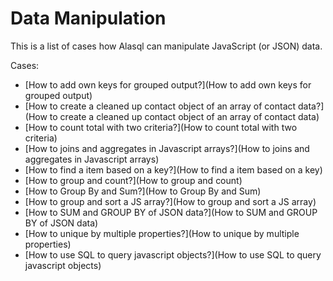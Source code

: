 # Data Manipulation

This is a list of cases how Alasql can manipulate JavaScript (or JSON) data.

Cases:
* [How to add own keys for grouped output?](How to add own keys for grouped output)
* [How to create a cleaned up contact object of an array of contact data?](How to create a cleaned up contact object of an array of contact data)
* [How to count total with two criteria?](How to count total with two criteria)
* [How to joins and aggregates in Javascript arrays?](How to joins and aggregates in Javascript arrays)
* [How to find a item based on a key?](How to find a item based on a key)
* [How to group and count?](How to group and count)
* [How to Group By and Sum?](How to Group By and Sum)
* [How to group and sort a JS array?](How to group and sort a JS array)
* [How to SUM and GROUP BY of JSON data?](How to SUM and GROUP BY of JSON data)
* [How to unique by multiple properties?](How to unique by multiple properties)
* [How to use SQL to query javascript objects?](How to use SQL to query javascript objects)